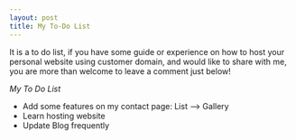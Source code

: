 ```yaml
---
layout: post
title: My To-Do List
---
```


It is a to do list, if you have some guide or experience on how to host your personal website using customer domain, and would like to share with me, you are more than welcome to leave a comment just below!

*My To Do List*

* Add some features on my contact page: List --> Gallery
* Learn hosting website
* Update Blog frequently
